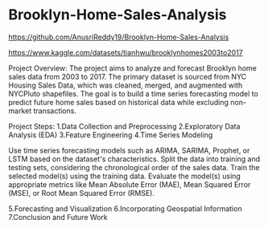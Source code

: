 # Brooklyn-Home-Sales-Analysis

https://github.com/AnusriReddy19/Brooklyn-Home-Sales-Analysis

https://www.kaggle.com/datasets/tianhwu/brooklynhomes2003to2017

Project Overview:
The project aims to analyze and forecast Brooklyn home sales data from 2003 to 2017. The primary dataset is sourced from NYC Housing Sales Data, which was cleaned, merged, and augmented with NYCPluto shapefiles. The goal is to build a time series forecasting model to predict future home sales based on historical data while excluding non-market transactions.

Project Steps:
1.Data Collection and Preprocessing
2.Exploratory Data Analysis (EDA)
3.Feature Engineering
4.Time Series Modeling

Use time series forecasting models such as ARIMA, SARIMA, Prophet, or LSTM based on the dataset's characteristics.
Split the data into training and testing sets, considering the chronological order of the sales data.
Train the selected model(s) using the training data.
Evaluate the model(s) using appropriate metrics like Mean Absolute Error (MAE), Mean Squared Error (MSE), or Root Mean Squared Error (RMSE).

5.Forecasting and Visualization
6.Incorporating Geospatial Information
7.Conclusion and Future Work
